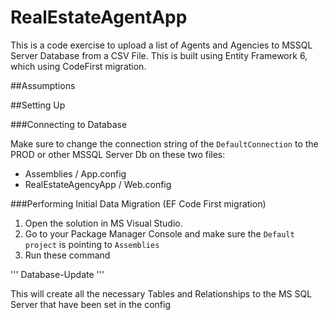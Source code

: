 # RealEstateAgentApp

This is a code exercise to upload a list of Agents and Agencies to MSSQL Server Database from a CSV File.
This is built using Entity Framework 6, which using CodeFirst migration.


##Assumptions



##Setting Up

###Connecting to Database

Make sure to change the connection string of the `DefaultConnection` to the PROD or other MSSQL Server Db on these two files:
- Assemblies / App.config
- RealEstateAgencyApp / Web.config

###Performing Initial Data Migration (EF Code First migration)
1. Open the solution in MS Visual Studio.
2. Go to your Package Manager Console and make sure the `Default project` is pointing to `Assemblies`
3. Run these command

'''
Database-Update
'''

This will create all the necessary Tables and Relationships to the MS SQL Server that have been set in the config











